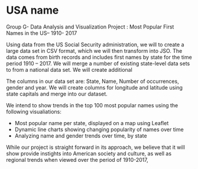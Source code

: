 # USA name
Group G- Data Analysis and Visualization Project : Most Popular First Names in the US– 1910- 2017

Using data from the US Social Security administration, we will to create a large data set in CSV format, which we will then transform into JSO. 
The data comes from birth records and includes first names by state for the time period 1910 – 2017.  We will merge a number of existing state-level data sets to from
a national data set.  We will create additional 

 The columns in our data set are:  State, Name, Number of occurrences, gender and year.  We will create columns for longitude and latitude using state capitals and merge into our dataset.

 We intend to show trends in the top 100 most popular names using the following visualiations:

 - Most popular name per state, displayed on a map using Leaflet
 - Dynamic line charts showing changing popularity of names over time
 - Analyzing name and gender trends over time, by state

 While our project is straight forward in its approach, we believe that it will show provide instights into American society and culture, 
 as well as regional trends when viewed over the period of 1910-2017,
